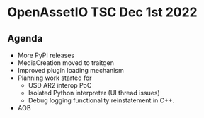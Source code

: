 # OpenAssetIO TSC Dec 1st 2022

## Agenda

- More PyPI releases
- MediaCreation moved to traitgen
- Improved plugin loading mechanism
- Planning work started for
  - USD AR2 interop PoC
  - Isolated Python interpreter (UI thread issues)
  - Debug logging functionality reinstatement in C++.
- AOB
